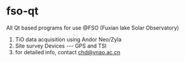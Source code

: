 # fso-qt
All Qt based programs for use @FSO (Fuxian lake Solar Observatory)
1. TiO data acquisition using Andor Neo/Zyla
2. Site survey Devices --- GPS and TSI
3. for detailed info, contact chd@ynao.ac.cn
